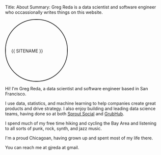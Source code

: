 Title: About
Summary: Greg Reda is a data scientist and software engineer who occassionally writes things on this website.

<style>
  img.round {
    border: 2px solid #222;
    height: 200px;
    width: 200px;
    line-height: 200px;
    -moz-border-radius: 100px;
    border-radius: 100px;
  }
</style>
<img class="round" src="/images/headshot.jpg" alt="{{ SITENAME }}">

Hi! I'm Greg Reda, a data scientist and software engineer based in San Francisco.

I use data, statistics, and machine learning to help companies create great products and drive strategy. I also enjoy building and leading data science teams, having done so at both [Sprout Social](https://sproutsocial.com) and [GrubHub](https://grubhub.com).

I spend much of my free time hiking and cycling the Bay Area and listening to all sorts of punk, rock, synth, and jazz music.

I'm a proud Chicagoan, having grown up and spent most of my life there.

You can reach me at gjreda at gmail.